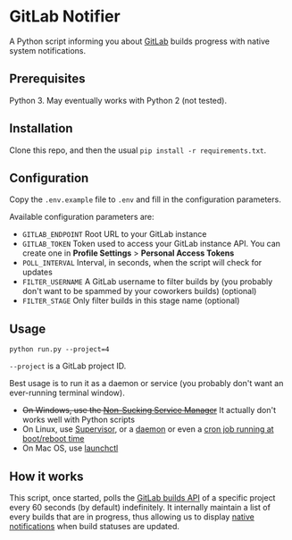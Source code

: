# GitLab Notifier

A Python script informing you about [GitLab](https://about.gitlab.com/) builds progress with native system notifications.

## Prerequisites

Python 3. May eventually works with Python 2 (not tested).

## Installation

Clone this repo, and then the usual `pip install -r requirements.txt`.

## Configuration

Copy the `.env.example` file to `.env` and fill in the configuration parameters.

Available configuration parameters are:

  - `GITLAB_ENDPOINT` Root URL to your GitLab instance
  - `GITLAB_TOKEN` Token used to access your GitLab instance API. You can create one in **Profile Settings** > **Personal Access Tokens**
  - `POLL_INTERVAL` Interval, in seconds, when the script will check for updates
  - `FILTER_USERNAME` A GitLab username to filter builds by (you probably don't want to be spammed by your coworkers builds) (optional)
  - `FILTER_STAGE` Only filter builds in this stage name (optional)

## Usage

```
python run.py --project=4
```

`--project` is a GitLab project ID.

Best usage is to run it as a daemon or service (you probably don't want an ever-running terminal window).

  - ~~On Windows, use the [Non-Sucking Service Manager](http://nssm.cc/)~~ It actually don't works well with Python scripts
  - On Linux, use [Supervisor](http://supervisord.org/), or a [daemon](http://blog.scphillips.com/posts/2013/07/getting-a-python-script-to-run-in-the-background-as-a-service-on-boot/) or even a [cron job running at boot/reboot time](http://www.cyberciti.biz/faq/linux-execute-cron-job-after-system-reboot/)
  - On Mac OS, use [launchctl](http://stackoverflow.com/questions/9522324/running-python-in-background-on-os-x)

## How it works

This script, once started, polls the [GitLab builds API](http://docs.gitlab.com/ce/api/builds.html) of a specific
project every 60 seconds (by default) indefinitely. It internally maintain a list of every builds that
are in progress, thus allowing us to display [native notifications](https://plyer.readthedocs.io/en/latest/) when build statuses are updated.